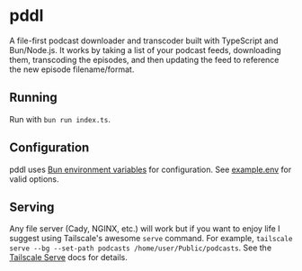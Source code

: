 # pddl

A file-first podcast downloader and transcoder built with TypeScript and Bun/Node.js. It works by taking a list of your podcast feeds, downloading them, transcoding the episodes, and then updating the feed to reference the new episode filename/format.


## Running

Run with `bun run index.ts`.


## Configuration

pddl uses [Bun environment variables](https://bun.sh/docs/runtime/env) for configuration. See [example.env](./example.env) for valid options.


## Serving

Any file server (Cady, NGINX, etc.) will work but if you want to enjoy life I suggest using Tailscale's awesome `serve` command. For example, `tailscale serve --bg --set-path podcasts /home/user/Public/podcasts`. See the [Tailscale Serve](https://tailscale.com/kb/1312/serve) docs for details.
